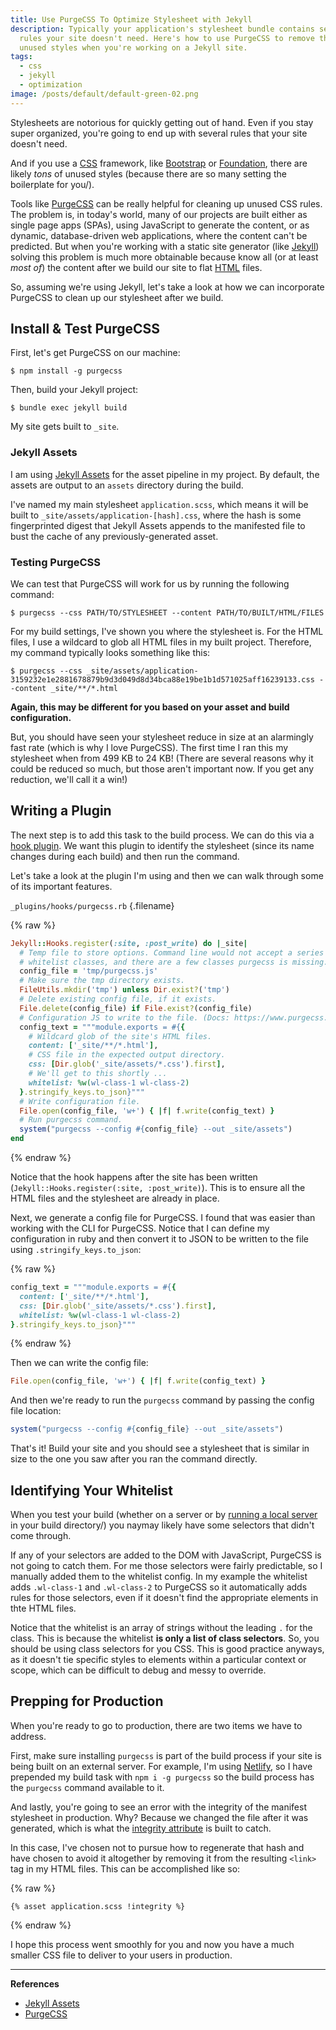 ```yaml
---
title: Use PurgeCSS To Optimize Stylesheet with Jekyll
description: Typically your application's stylesheet bundle contains several
  rules your site doesn't need. Here's how to use PurgeCSS to remove those
  unused styles when you're working on a Jekyll site.
tags:
  - css
  - jekyll
  - optimization
image: /posts/default/default-green-02.png
---
```


Stylesheets are notorious for quickly getting out of hand. Even if you stay super organized, you're going to end up with several rules that your site doesn't need.

And if you use a [CSS](/posts/wtf-is-css/) framework, like [Bootstrap](http://getbootstrap.com/) or [Foundation](https://foundation.zurb.com/), there are likely _tons_ of unused styles (because there are so many setting the boilerplate for you/).

Tools like [PurgeCSS](https://www.purgecss.com/) can be really helpful for cleaning up unused CSS rules. The problem is, in today's world, many of our projects are built either as single page apps (SPAs), using JavaScript to generate the content, or as dynamic, database-driven web applications, where the content can't be predicted. But when you're working with a static site generator (like [Jekyll](https://jekyllrb.com/)) solving this problem is much more obtainable because know all (or at least _most of_) the content after we build our site to flat [HTML](/posts/wtf-is-html/) files.

So, assuming we're using Jekyll, let's take a look at how we can incorporate PurgeCSS to clean up our stylesheet after we build.

## Install & Test PurgeCSS

First, let's get PurgeCSS on our machine:

    $ npm install -g purgecss

Then, build your Jekyll project:

    $ bundle exec jekyll build

My site gets built to `_site`.

### Jekyll Assets

I am using [Jekyll Assets](https://github.com/envygeeks/jekyll-assets) for the asset pipeline in my project. By default, the assets are output to an `assets` directory during the build.

I've named my main stylesheet `application.scss`, which means it will be built to `_site/assets/application-[hash].css`, where the hash is some fingerprinted digest that Jekyll Assets appends to the manifested file to bust the cache of any previously-generated asset.

### Testing PurgeCSS

We can test that PurgeCSS will work for us by running the following command:

    $ purgecss --css PATH/TO/STYLESHEET --content PATH/TO/BUILT/HTML/FILES

For my build settings, I've shown you where the stylesheet is. For the HTML files, I use a wildcard to glob all HTML files in my built project. Therefore, my command typically looks something like this:

    $ purgecss --css _site/assets/application-3159232e1e2881678879b9d3d049d8d34bca88e19be1b1d571025aff16239133.css --content _site/**/*.html

**Again, this may be different for you based on your asset and build configuration.**

But, you should have seen your stylesheet reduce in size at an alarmingly fast rate (which is why I love PurgeCSS). The first time I ran this my stylesheet when from 499 KB to 24 KB! (There are several reasons why it could be reduced so much, but those aren't important now. If you get any reduction, we'll call it a win!)

## Writing a Plugin

The next step is to add this task to the build process. We can do this via a [hook plugin](https://jekyllrb.com/docs/plugins/). We want this plugin to identify the stylesheet (since its name changes during each build) and then run the command.

Let's take a look at the plugin I'm using and then we can walk through some of its important features.

`_plugins/hooks/purgecss.rb` {.filename}

{% raw %}

```ruby
Jekyll::Hooks.register(:site, :post_write) do |_site|
  # Temp file to store options. Command line would not accept a series of
  # whitelist classes, and there are a few classes purgecss is missing.
  config_file = 'tmp/purgecss.js'
  # Make sure the tmp directory exists.
  FileUtils.mkdir('tmp') unless Dir.exist?('tmp')
  # Delete existing config file, if it exists.
  File.delete(config_file) if File.exist?(config_file)
  # Configuration JS to write to the file. (Docs: https://www.purgecss.com/configuration)
  config_text = """module.exports = #{{
    # Wildcard glob of the site's HTML files.
    content: ['_site/**/*.html'],
    # CSS file in the expected output directory.
    css: [Dir.glob('_site/assets/*.css').first],
    # We'll get to this shortly ...
    whitelist: %w(wl-class-1 wl-class-2)
  }.stringify_keys.to_json}"""
  # Write configuration file.
  File.open(config_file, 'w+') { |f| f.write(config_text) }
  # Run purgecss command.
  system("purgecss --config #{config_file} --out _site/assets")
end
```

{% endraw %}

Notice that the hook happens after the site has been written (`Jekyll::Hooks.register(:site, :post_write)`). This is to ensure all the HTML files and the stylesheet are already in place.

Next, we generate a config file for PurgeCSS. I found that was easier than working with the CLI for PurgeCSS. Notice that I can define my configuration in ruby and then convert it to JSON to be written to the file using `.stringify_keys.to_json`:

{% raw %}

```ruby
config_text = """module.exports = #{{
  content: ['_site/**/*.html'],
  css: [Dir.glob('_site/assets/*.css').first],
  whitelist: %w(wl-class-1 wl-class-2)
}.stringify_keys.to_json}"""
```

{% endraw %}

Then we can write the config file:

```ruby
File.open(config_file, 'w+') { |f| f.write(config_text) }
```

And then we're ready to run the `purgecss` command by passing the config file location:

```ruby
system("purgecss --config #{config_file} --out _site/assets")
```

That's it! Build your site and you should see a stylesheet that is similar in size to the one you saw after you ran the command directly.

## Identifying Your Whitelist

When you test your build (whether on a server or by [running a local server](/posts/run-local-web-server-ruby/) in your build directory/) you naymay likely have some selectors that didn't come through.

If any of your selectors are added to the DOM with JavaScript, PurgeCSS is not going to catch them. For me those selectors were fairly predictable, so I manually added them to the whitelist config. In my example the whitelist adds `.wl-class-1` and `.wl-class-2` to PurgeCSS so it automatically adds rules for those selectors, even if it doesn't find the appropriate elements in thte HTML files.

Notice that the whitelist is an array of strings without the leading `.` for the class. This is because the whitelist **is only a list of class selectors**. So, you should be using class selectors for you CSS. This is good practice anyways, as it doesn't tie specific styles to elements within a particular context or scope, which can be difficult to debug and messy to override.

## Prepping for Production

When you're ready to go to production, there are two items we have to address.

First, make sure installing `purgecss` is part of the build process if your site is being built on an external server. For example, I'm using [Netlify](/posts/wtf-is-netlify/), so I have prepended my build task with `npm i -g purgecss` so the build process has the `purgecss` command available to it.

And lastly, you're going to see an error with the integrity of the manifest stylesheet in production. Why? Because we changed the file after it was generated, which is what the [integrity attribute](https://developer.mozilla.org/en-US/docs/Web/Security/Subresource_Integrity) is built to catch.

In this case, I've chosen not to pursue how to regenerate that hash and have chosen to avoid it altogether by removing it from the resulting `<link>` tag in my HTML files. This can be accomplished like so:

{% raw %}

```liquid
{% asset application.scss !integrity %}
```

{% endraw %}

I hope this process went smoothly for you and now you have a much smaller CSS file to deliver to your users in production.

---

**References**

- [Jekyll Assets](https://github.com/envygeeks/jekyll-assets)
- [PurgeCSS](https://www.purgecss.com/)
